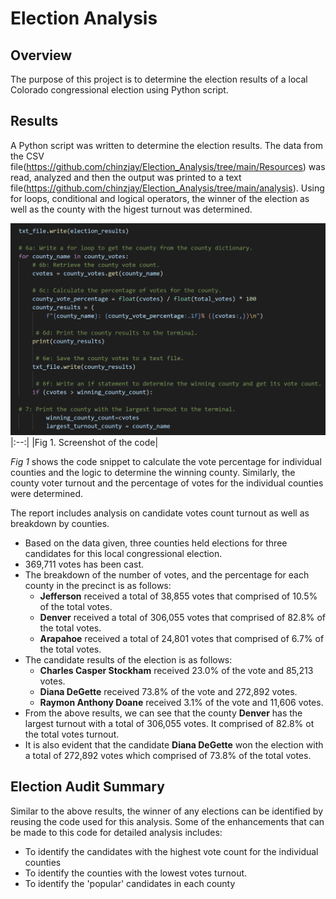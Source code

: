 # Election Analysis

## Overview
The purpose of this project is to determine the election results of a local Colorado congressional election using Python script. 

## Results 
A Python script was written to determine the election results. The data from the CSV file(https://github.com/chinzjay/Election_Analysis/tree/main/Resources) was read, analyzed and then the output was printed to a text file(https://github.com/chinzjay/Election_Analysis/tree/main/analysis). Using for loops, conditional and logical operators, the winner of the election as well as the county with the higest turnout was determined. 

![code screenshot](https://github.com/chinzjay/Election_Analysis/blob/main/code%20screenshot.PNG)
|:--:|
|Fig 1. Screenshot of the code|

*Fig 1* shows the code snippet to calculate the vote percentage for individual counties and the logic to determine the winning county.
Similarly, the county voter turnout and the percentage of votes for the individual counties were determined. 

The report includes analysis on candidate votes count turnout as well as breakdown by counties.
 - Based on the data given, three counties held elections for three candidates for this local congressional election.
 - 369,711 votes has been cast.
 - The breakdown of the number of votes, and the percentage for each county in the precinct is as follows:
   * **Jefferson** received a total of 38,855 votes that comprised of 10.5% of the total votes.
   * **Denver** received a total of 306,055 votes that comprised of 82.8% of the total votes.
   * **Arapahoe** received a total of 24,801 votes that comprised of 6.7% of the total votes.
 - The candidate results of the election is as follows:
   * **Charles Casper Stockham** received 23.0% of the vote and 85,213 votes.
   * **Diana DeGette** received 73.8% of the vote and 272,892 votes. 
   * **Raymon Anthony Doane** received 3.1% of the vote and 11,606 votes.
 - From the above results, we can see that the county **Denver** has the largest turnout with a total of 306,055 votes. It comprised of 82.8% ot the total votes turnout.
 - It is also evident that the candidate **Diana DeGette** won the election with a total of 272,892 votes which comprised of 73.8% of the total votes.

## Election Audit Summary
Similar to the above results, the winner of any elections can be identified by reusing the code used for this analysis. Some of the enhancements that can be made to this code for detailed analysis includes:
- To identify the candidates with the highest vote count for the individual counties
- To identify the counties with the lowest votes turnout. 
- To identify the 'popular' candidates in each county
